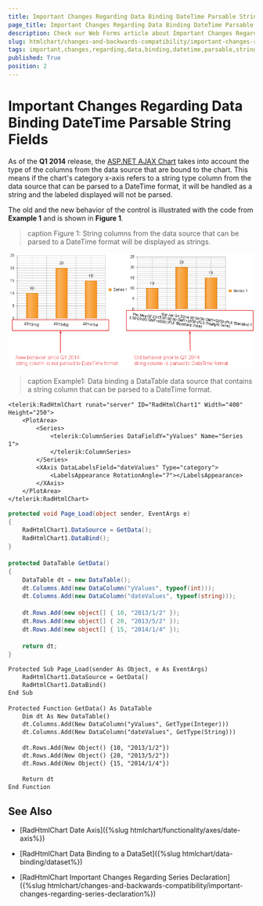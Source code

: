 ```yaml
---
title: Important Changes Regarding Data Binding DateTime Parsable String Fields
page_title: Important Changes Regarding Data Binding DateTime Parsable String Fields - RadHtmlChart
description: Check our Web Forms article about Important Changes Regarding Data Binding DateTime Parsable String Fields.
slug: htmlchart/changes-and-backwards-compatibility/important-changes-regarding-data-binding-datetime-parsable-string-fields
tags: important,changes,regarding,data,binding,datetime,parsable,string,fields
published: True
position: 2
---
```


# Important Changes Regarding Data Binding DateTime Parsable String Fields

As of the **Q1 2014** release, the [ASP.NET AJAX Chart](https://www.telerik.com/products/aspnet-ajax/html-chart.aspx) takes into account the type of the columns from the data source that are bound to the chart. This means if the chart's category x-axis refers to a string type column from the data source that can be parsed to a DateTime format, it will be handled as a string and the labeled displayed will not be parsed.

The old and the new behavior of the control is illustrated with the code from **Example 1** and is shown in **Figure 1**.

>caption Figure 1: String columns from the data source that can be parsed to a DateTime format will be displayed as strings.

![htmlchart-important-changes-regarding-data-binding-datetime-parsable-string-fields](images/htmlchart-important-changes-regarding-data-binding-datetime-parsable-string-fields.png)

>caption Example1: Data binding a DataTable data source that contains a string column that can be parsed to a DateTime format.

````ASP.NET
<telerik:RadHtmlChart runat="server" ID="RadHtmlChart1" Width="400" Height="250">
	<PlotArea>
		<Series>
			<telerik:ColumnSeries DataFieldY="yValues" Name="Series 1">
			</telerik:ColumnSeries>
		</Series>
		<XAxis DataLabelsField="dateValues" Type="category">
			<LabelsAppearance RotationAngle="7"></LabelsAppearance>
		</XAxis>
	</PlotArea>
</telerik:RadHtmlChart>
````
````C#
protected void Page_Load(object sender, EventArgs e)
{
	RadHtmlChart1.DataSource = GetData();
	RadHtmlChart1.DataBind();
}

protected DataTable GetData()
{
	DataTable dt = new DataTable();
	dt.Columns.Add(new DataColumn("yValues", typeof(int)));
	dt.Columns.Add(new DataColumn("dateValues", typeof(string)));

	dt.Rows.Add(new object[] { 10, "2013/1/2" });
	dt.Rows.Add(new object[] { 20, "2013/5/2" });
	dt.Rows.Add(new object[] { 15, "2014/1/4" });

	return dt;
}
````
````VB
Protected Sub Page_Load(sender As Object, e As EventArgs)
	RadHtmlChart1.DataSource = GetData()
	RadHtmlChart1.DataBind()
End Sub

Protected Function GetData() As DataTable
	Dim dt As New DataTable()
	dt.Columns.Add(New DataColumn("yValues", GetType(Integer)))
	dt.Columns.Add(New DataColumn("dateValues", GetType(String)))

	dt.Rows.Add(New Object() {10, "2013/1/2"})
	dt.Rows.Add(New Object() {20, "2013/5/2"})
	dt.Rows.Add(New Object() {15, "2014/1/4"})

	Return dt
End Function
````

## See Also

 * [RadHtmlChart Date Axis]({%slug htmlchart/functionality/axes/date-axis%})

 * [RadHtmlChart Data Binding to a DataSet]({%slug htmlchart/data-binding/dataset%})

 * [RadHtmlChart Important Changes Regarding Series Declaration]({%slug htmlchart/changes-and-backwards-compatibility/important-changes-regarding-series-declaration%})
